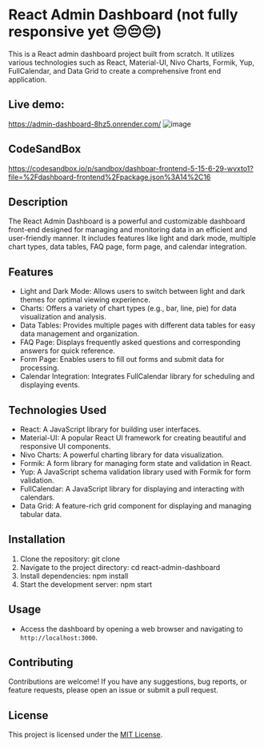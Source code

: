 # React Admin Dashboard (not fully responsive yet 😔😔😔)
This is a React admin dashboard project built from scratch. It utilizes various technologies such as React, Material-UI, Nivo Charts, Formik, Yup, FullCalendar, and Data Grid to create a comprehensive front end application.

## Live demo:
https://admin-dashboard-8hz5.onrender.com/
![image](https://github.com/tnttb79/dashboar-frontend_5_15-6_29/assets/90600992/fe228820-7f08-4a03-bb5f-2c19e1828085)

## CodeSandBox
https://codesandbox.io/p/sandbox/dashboar-frontend-5-15-6-29-wvxto1?file=%2Fdashboard-frontend%2Fpackage.json%3A14%2C16

## Description

The React Admin Dashboard is a powerful and customizable dashboard front-end designed for managing and monitoring data in an efficient and user-friendly manner. It includes features like light and dark mode, multiple chart types, data tables, FAQ page, form page, and calendar integration.

## Features

- Light and Dark Mode: Allows users to switch between light and dark themes for optimal viewing experience.
- Charts: Offers a variety of chart types (e.g., bar, line, pie) for data visualization and analysis.
- Data Tables: Provides multiple pages with different data tables for easy data management and organization.
- FAQ Page: Displays frequently asked questions and corresponding answers for quick reference.
- Form Page: Enables users to fill out forms and submit data for processing.
- Calendar Integration: Integrates FullCalendar library for scheduling and displaying events.

## Technologies Used

- React: A JavaScript library for building user interfaces.
- Material-UI: A popular React UI framework for creating beautiful and responsive UI components.
- Nivo Charts: A powerful charting library for data visualization.
- Formik: A form library for managing form state and validation in React.
- Yup: A JavaScript schema validation library used with Formik for form validation.
- FullCalendar: A JavaScript library for displaying and interacting with calendars.
- Data Grid: A feature-rich grid component for displaying and managing tabular data.

## Installation

1. Clone the repository:
git clone <repository-url>
2. Navigate to the project directory:
cd react-admin-dashboard
3. Install dependencies:
npm install
4. Start the development server:
npm start

## Usage

- Access the dashboard by opening a web browser and navigating to `http://localhost:3000`.

## Contributing

Contributions are welcome! If you have any suggestions, bug reports, or feature requests, please open an issue or submit a pull request.

## License

This project is licensed under the [MIT License](https://opensource.org/licenses/MIT).
